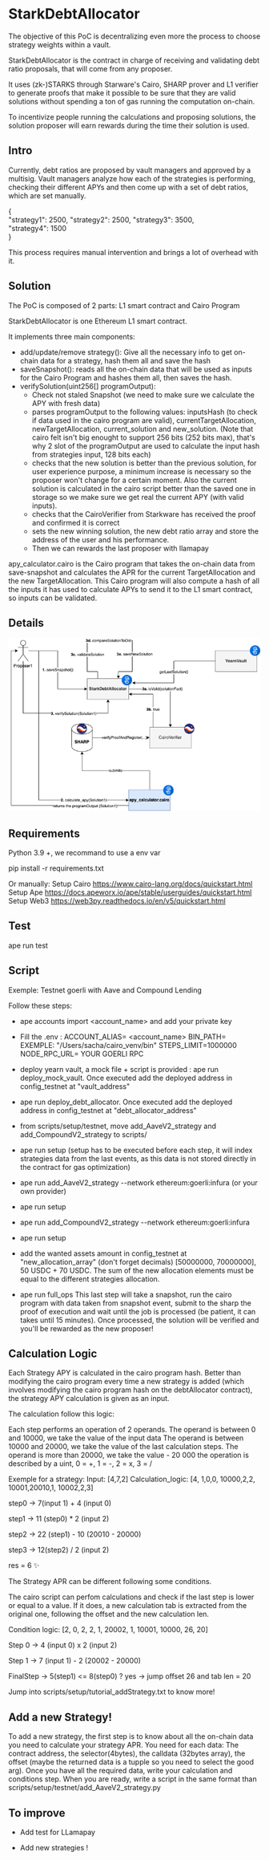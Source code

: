 # StarkDebtAllocator
The objective of this PoC is decentralizing even more the process to choose strategy weights within a vault. 

StarkDebtAllocator is the contract in charge of receiving and validating debt ratio proposals, that will come from any proposer.  

It uses (zk-)STARKS through Starware's Cairo, SHARP prover and L1 verifier to generate proofs that make it possible to be sure that they are valid solutions without spending a ton of gas running the computation on-chain.	

To incentivize people running the calculations and proposing solutions, the solution proposer will earn rewards during the time their solution is used. 	

## Intro	
Currently, debt ratios are proposed by vault managers and approved by a multisig. Vault managers analyze how each of the strategies is performing, checking their different APYs and then come up with a set of debt ratios, which are set manually. 

{	
    "strategy1": 2500,
    "strategy2": 2500,
    "strategy3": 3500,	
    "strategy4": 1500	
}	

This process requires manual intervention and brings a lot of overhead with it.	

## Solution	
The PoC is composed of 2 parts: L1 smart contract and Cairo Program	

StarkDebtAllocator is one Ethereum L1 smart contract. 	

It implements three main components:
- add/update/remove strategy():	Give all the necessary info to get on-chain data for a strategy, hash them all and save the hash
- saveSnapshot(): reads all the on-chain data that will be used as inputs for the Cairo Program and hashes them all, then saves the hash. 
- verifySolution(uint256[] programOutput): 	
	- Check not staled Snapshot (we need to make sure we calculate the APY with fresh data)
	- parses programOutput to the following values: inputsHash (to check if data used in the cairo program are valid), currentTargetAllocation, newTargetAllocation, current_solution and new_solution.
 (Note that cairo felt isn't big enought to support 256 bits (252 bits max), that's why 2 slot of the programOutput are used to calculate the input hash from strategies input, 128 bits each)	
	- checks that the new solution is better than the previous solution, for user experience purpose, a minimum increase is necessary so the proposer won't change for a certain moment. Also the current solution is calculated in the cairo script better than the saved one in storage so we make sure we get real the current APY (with valid inputs).
	- checks that the CairoVerifier from Starkware has received the proof and confirmed it is correct	
	- sets the new winning solution, the new debt ratio array and store the address of the user and his performance.	
	- Then we can rewards the last proposer with llamapay

apy_calculator.cairo is the Cairo program that takes the on-chain data from save-snapshot and calculates the APR for the current TargetAllocation and the new TargetAllocation. This Cairo program will also compute a hash of all the inputs it has used to calculate APYs to send it to the L1 smart contract, so inputs can be validated. 	

## Details	
![Diagram](./starkdebtallocator.png)	




## Requirements

Python 3.9 +, we recommand to use a env var


pip install -r requirements.txt

Or manually: 
Setup Cairo https://www.cairo-lang.org/docs/quickstart.html
Setup Ape https://docs.apeworx.io/ape/stable/userguides/quickstart.html
Setup Web3 https://web3py.readthedocs.io/en/v5/quickstart.html


## Test

ape run test

## Script	

Exemple: Testnet goerli with Aave and Compound Lending

Follow these steps: 	

- ape accounts import <account_name> and add your private key 

- Fill the .env :
ACCOUNT_ALIAS=  <account_name>
BIN_PATH=  EXEMPLE: "/Users/sacha/cairo_venv/bin"
STEPS_LIMIT=1000000 
NODE_RPC_URL= YOUR GOERLI RPC

- deploy yearn vault, a mock file + script is provided : ape run deploy_mock_vault. Once executed add the deployed address in config_testnet at "vault_address"

- ape run deploy_debt_allocator. Once executed add the deployed address in config_testnet at "debt_allocator_address"

- from scripts/setup/testnet, move add_AaveV2_strategy and add_CompoundV2_strategy to scripts/

- ape run setup  (setup has to be executed before each step, it will index strategies data from the last events, as this data is not stored directly in the contract for gas optimization)

- ape run add_AaveV2_strategy --network ethereum:goerli:infura   (or your own provider)

- ape run setup

- ape run add_CompoundV2_strategy --network ethereum:goerli:infura  

- ape run setup 

-  add the wanted assets amount in config_testnet at  "new_allocation_array" (don't forget decimals) [50000000, 70000000], 50 USDC + 70 USDC. The sum of the new allocation elements must be equal to the different strategies allocation.

- ape run full_ops
This last step will take a snapshot, run the cairo program with data taken from snapshot event, submit to the sharp the proof of execution and wait until the job is processed (be patient, it can takes until 15 minutes). Once processed, the solution will be verified and you'll be rewarded as the new proposer! 


## Calculation Logic

Each Strategy APY is calculated in the cairo program hash. Better than modifying the cairo program every time a new strategy is added (which involves modifying the cairo program hash on the debtAllocator contract), the strategy APY calculation is given as an input. 

The calculation follow this logic: 

Each step performs an operation of 2 operands.
The operand is between 0 and 10000, we take the value of the input data
The operand is between 10000 and 20000, we take the value of the last calculation steps.
The operand is more than 20000, we take the value - 20 000
the operation is described by a uint, 0 = +, 1 = -, 2 = x, 3 = /

Exemple for a strategy: 
Input: [4,7,2]
Calculation_logic: [4, 1,0,0, 10000,2,2, 10001,20010,1, 10002,2,3]

step0 -> 7(input 1) + 4 (input 0)

step1 -> 11 (step0) * 2 (input 2)

step2 -> 22 (step1) - 10 (20010 - 20000)

step3 -> 12(step2) / 2 (input 2)

res = 6 ✨

The Strategy APR can be different following some conditions.

The cairo script can perfom calculations and check if the last step is lower or equal to a value. If it does, a new calculation tab is extracted from the original one, following the offset and the new calculation len.

Condition logic: [2, 0, 2, 2, 1, 20002, 1, 10001, 10000, 26, 20]

Step 0 ->  4 (input 0) x 2 (input 2)

Step 1 ->  7 (input 1) - 2 (20002 - 20000)

FinalStep ->  5(step1) <= 8(step0) ? 
yes -> jump offset 26 and tab len = 20

Jump into scripts/setup/tutorial_addStrategy.txt to know more! 


## Add a new Strategy! 

To add a new strategy, the first step is to know about all the on-chain data you need to calculate your strategy APR.
You need for each data: The contract address, the selector(4bytes), the calldata (32bytes array), the offset (maybe the returned data is a tupple so you need to select the good arg).
Once you have all the required data, write your calculation and conditions step. 
When you are ready, write a script in the same format than scripts/setup/testnet/add_AaveV2_strategy.py


## To improve

- Add test for LLamapay 

- Add new strategies ! 

